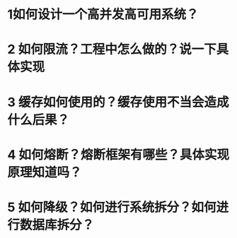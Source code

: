 # 1如何设计一个高并发高可用系统？





# 2 如何限流？工程中怎么做的？说一下具体实现





# 3 缓存如何使用的？缓存使用不当会造成什么后果？



# 4 如何熔断？熔断框架有哪些？具体实现原理知道吗？



# 5 如何降级？如何进行系统拆分？如何进行数据库拆分？






